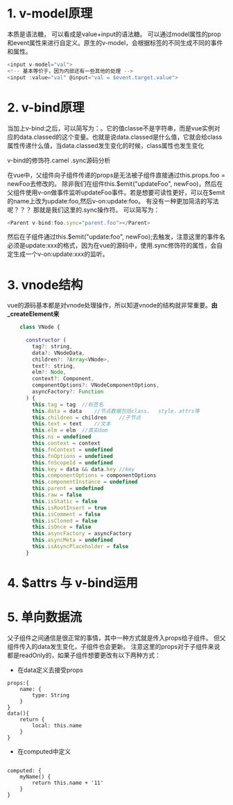 # 1. v-model原理
本质是语法糖， 可以看成是value+input的语法糖。 可以通过model属性的prop和event属性来进行自定义。原生的v-model，会根据标签的不同生成不同的事件和属性。
```javascript
<input v-model="val">
<!-- 基本等价于，因为内部还有一些其他的处理 -->
<input :value="val" @input="val = $event.target.value">
```

# 2. v-bind原理
当加上v-bind:之后，可以简写为：。它的值classe不是字符串，而是vue实例对应的data.classed的这个变量。也就是说data.classed是什么值，它就会给class属性传递什么值，当data.classed发生变化的时候，class属性也发生变化

v-bind的修饰符.camel .sync源码分析

在vue中，父组件向子组件传递的props是无法被子组件直接通过this.props.foo = newFoo去修改的。
除非我们在组件this.$emit("updateFoo", newFoo)，然后在父组件使用v-on做事件监听updateFoo事件。若是想要可读性更好，可以在$emit的name上改为update:foo,然后v-on:update:foo。
有没有一种更加简洁的写法呢？？？
那就是我们这里的.sync操作符。
可以简写为：
```javascript
<Parent v-bind:foo.sync="parent.foo"></Parent>
```
然后在子组件通过this.$emit("update:foo", newFoo);去触发，注意这里的事件名必须是update:xxx的格式，因为在vue的源码中，使用.sync修饰符的属性，会自定生成一个v-on:update:xxx的监听。


# 3. vnode结构

vue的源码基本都是对vnode处理操作，所以知道vnode的结构就非常重要。**由_createElement来**
```javascript
	class VNode {
	
	  constructor (
	    tag?: string,
	    data?: VNodeData,
	    children?: ?Array<VNode>,
	    text?: string,
	    elm?: Node,
	    context?: Component,
	    componentOptions?: VNodeComponentOptions,
	    asyncFactory?: Function
	  ) {
	    this.tag = tag	//标签名
	    this.data = data	//节点数据包括class，	style，attrs等
	    this.children = children	//子节点
	    this.text = text	//文本
	    this.elm = elm	//真实dom
	    this.ns = undefined
	    this.context = context
	    this.fnContext = undefined
	    this.fnOptions = undefined
	    this.fnScopeId = undefined
	    this.key = data && data.key	//key
	    this.componentOptions = componentOptions
	    this.componentInstance = undefined
	    this.parent = undefined
	    this.raw = false
	    this.isStatic = false
	    this.isRootInsert = true
	    this.isComment = false
	    this.isCloned = false
	    this.isOnce = false
	    this.asyncFactory = asyncFactory
	    this.asyncMeta = undefined
	    this.isAsyncPlaceholder = false
	  }
```


# 4. $attrs 与 v-bind运用


# 5. 单向数据流

父子组件之间通信是很正常的事情，其中一种方式就是传入props给子组件。 但父组件传入的data发生变化，子组件也会更新。
注意这里的props对于子组件来说都是readOnly的，如果子组件想要更改有以下两种方式：

- 在data定义去接受props

```JS
props:{
	name: {   
		type: String
	}
}
data(){
	return {
		local: this.name
	}
}

```

- 在computed中定义

```JS

computed: {
	myName() {
		return this.name + '11'
	}
}

```